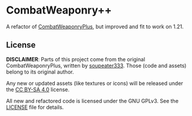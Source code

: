 # CombatWeaponry++

A refactor of [CombatWeaponryPlus](https://github.com/soupeater333/Combat-weaponry-plus-plugin-minecraft), but improved and fit to work on 1.21.

## License

**DISCLAIMER**: Parts of this project come from the original CombatWeaponryPlus, written by [soupeater333](https://github.com/soupeater333). Those (code and assets) belong to its original author.

Any new or updated assets (like textures or icons) will be released under the [CC BY-SA 4.0](https://creativecommons.org/licenses/by-sa/4.0/) license.

All new and refactored code is licensed under the GNU GPLv3. See the [LICENSE](LICENSE.md) file for details.
